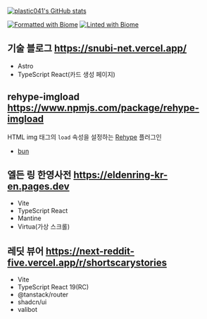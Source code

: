 [![plastic041's GitHub stats](https://github-readme-stats.vercel.app/api?username=plastic041)](https://github.com/anuraghazra/github-readme-stats)

[![Formatted with Biome](https://img.shields.io/badge/Formatted_with-Biome-60a5fa?style=flat&logo=biome)](https://biomejs.dev/)
[![Linted with Biome](https://img.shields.io/badge/Linted_with-Biome-60a5fa?style=flat&logo=biome)](https://biomejs.dev)

## 기술 블로그 https://snubi-net.vercel.app/

- Astro
- TypeScript React(카드 생성 페이지)

## rehype-imgload https://www.npmjs.com/package/rehype-imgload

HTML img 태그의 `load` 속성을 설정하는 [Rehype](https://github.com/rehypejs/rehype) 플러그인

- [bun](https://bun.sh)

## 엘든 링 한영사전 https://eldenring-kr-en.pages.dev

- Vite
- TypeScript React  
- Mantine
- Virtua(가상 스크롤)

## 레딧 뷰어 https://next-reddit-five.vercel.app/r/shortscarystories

- Vite
- TypeScript React 19(RC)
- @tanstack/router
- shadcn/ui
- valibot
